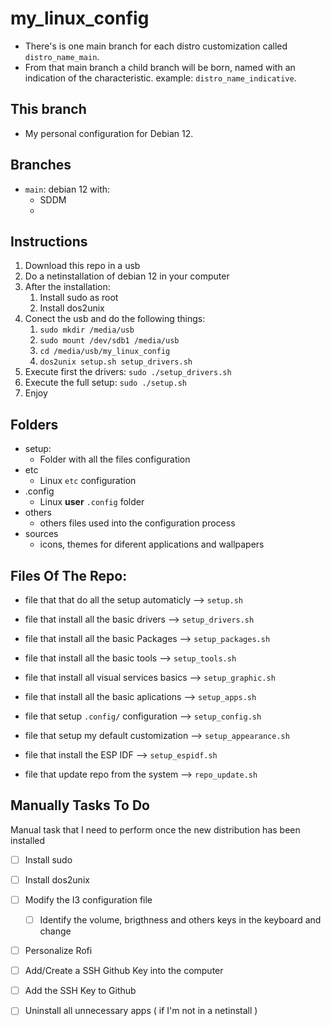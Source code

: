 # my_linux_config

- There's is one main branch for each distro customization called `distro_name_main`.
- From that main branch a child branch will be born, named with an indication of the characteristic. example: `distro_name_indicative`.

## This branch

- My personal configuration for Debian 12.

## Branches

- `main`: debian 12 with:
    - SDDM
    - 

## Instructions

1. Download this repo in a usb
2. Do a netinstallation of debian 12 in your computer
3. After the installation:
    1. Install sudo as root
    2. Install dos2unix
4. Conect the usb and do the following things:
    1. `sudo mkdir /media/usb`
    2. `sudo mount /dev/sdb1 /media/usb`
    3. `cd /media/usb/my_linux_config`
    4. `dos2unix setup.sh setup_drivers.sh`
5. Execute first the drivers: `sudo ./setup_drivers.sh`
6. Execute the full setup: `sudo ./setup.sh`
7. Enjoy

## Folders

- setup:
    - Folder with all the files configuration 
- etc
    - Linux `etc` configuration
- .config
    - Linux **user** `.config` folder
- others
    - others files used into the configuration process
- sources
    - icons, themes for diferent applications and wallpapers

## Files Of The Repo:

- file that that do all the setup automaticly			--> `setup.sh`
- file that install all the basic drivers 				--> `setup_drivers.sh`

- file that install all the basic Packages				--> `setup_packages.sh`
- file that install all the basic tools         		--> `setup_tools.sh`
- file that install all visual services basics 			--> `setup_graphic.sh`
- file that install all the basic aplications   		--> `setup_apps.sh`
- file that setup `.config/` configuration      		--> `setup_config.sh`
- file that setup my default customization         		--> `setup_appearance.sh`

- file that install the ESP IDF                 		--> `setup_espidf.sh`

- file that update repo from the system         		--> `repo_update.sh`

## Manually Tasks To Do

Manual task that I need to perform once the new distribution has been installed

- [ ] Install sudo
- [ ] Install dos2unix
- [ ] Modify the I3 configuration file
    - [ ] Identify the volume, brigthness and others keys in the keyboard and change   
- [ ] Personalize Rofi
- [ ] Add/Create a SSH Github Key into the computer
- [ ] Add the SSH Key to Github
- [ ] Uninstall all unnecessary apps ( if I'm not in a netinstall )

